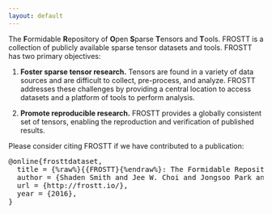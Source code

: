 ```yaml
---
layout: default
---
```


The **F**ormidable **R**epository of **O**pen **S**parse **T**ensors and
**T**ools. FROSTT is a collection of publicly available sparse tensor datasets
and tools. FROSTT has two primary objectives:

  1. **Foster sparse tensor research.** Tensors are found in a variety of data
  sources and are difficult to collect, pre-process, and analyze. FROSTT
  addresses these challenges by providing a central location to access datasets
  and a platform of tools to perform analysis.

  2. **Promote reproducible research.** FROSTT provides a globally consistent
  set of tensors, enabling the reproduction and verification of published
  results.

Please consider citing FROSTT if we have contributed to a publication:
<pre>
@online{frosttdataset,
  title = {%raw%}{{FROSTT}{%endraw%}: The Formidable Repository of Open Sparse Tensors and Tools},
  author = {Shaden Smith and Jee W. Choi and Jongsoo Park and George Karypis},
  url = {http://frostt.io/},
  year = {2016},
}
</pre>
